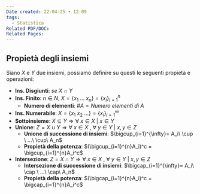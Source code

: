```yaml
---
Date created: 22-04-25 • 12:09
tags:
  - Statistica
Related PDF/DOC: 
Related Pages:
---
```

## Propietà degli insiemi
Siano $X$ e $Y$ due insiemi, possiamo definire su questi le seguenti propietà e operazioni:

- **Ins. Disgiunti**: *se* $X\ \cap\ Y$
- **Ins. Finito**: $n \in N,\ X=\{x_1\ ...\ x_n\} = \{x_i\}^n_{i=1}$ 
	- **Numero di elementi**: $\#A = Numero\ elementi\ di\ A$
- **Ins. Numerabile**: $X=\{x_1\ x_2\ ...\} = \{x_i\}^\infty_{i=1}$ 
- **Sottoinsieme**: $X\subseteq Y \Rightarrow \forall\ x \in X\ |\ x\in Y$
- **Unione**: $Z=X\cup Y \Rightarrow \forall\ x \in X\ ,\ \forall\ y \in Y\ |\ x,y\in Z$
	- **Unione di successione di insiemi**: $\bigcup_{i=1}^{\infty}= A_i\ \cup \ ...\ \cup\ A_n$
	- **Propietà della potenza**: $(\bigcup_{i=1}^{n}A_i)^c = \bigcup_{i=1}^{n}A_i^c$
- **Intersezione**: $Z=X\cap Y \Rightarrow \forall\ x \in X\ ,\ \forall\ y \in Y\ |\ x,y\in Z$
	- **Intersezione di successione di insiemi**: $\bigcap_{i=1}^{\infty}= A_i\ \cap \ ...\ \cap\ A_n$
	- **Propietà della potenza**: $(\bigcap_{i=1}^{n}A_i)^c = \bigcap_{i=1}^{n}A_i^c$
